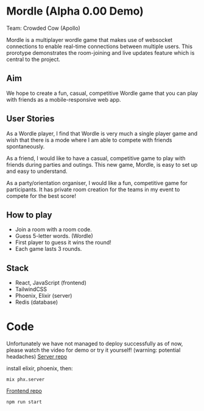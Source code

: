 # Mordle (Alpha 0.00 Demo)
Team: Crowded Cow (Apollo)

Mordle is a multiplayer wordle game that makes use of websocket connections to enable real-time connections between multiple users. 
This prorotype demonstrates the room-joining and live updates feature which is central to the project.

## Aim 

We hope to create a fun, casual, competitive Wordle game that you can play with friends as a mobile-responsive web app.


## User Stories

As a Wordle player, I find that Wordle is very much a single player game and wish that there is a mode where I am able to compete with friends spontaneously.

As a friend, I would like to have a casual, competitive game to play with friends during parties and outings. This new game, Mordle, is easy to set up and easy to understand.

As a party/orientation organiser, I would like a fun, competitive game for participants. It has private room creation for the teams in my event to compete for the best score!


## How to play
- Join a room with a room code.
- Guess 5-letter words. (Wordle)
- First player to guess it wins the round!
- Each game lasts 3 rounds.


## Stack
- React, JavaScript (frontend)
- TailwindCSS
- Phoenix, Elixir (server)
- Redis (database)

# Code
Unfortunately we have not managed to deploy successfully as of now, please watch the video for demo or try it yourself! (warning: potential headaches)
[Server repo](https://github.com/o-ohst/mordle-server)

install elixir, phoenix, then:

`mix phx.server`

[Frontend repo](https://github.com/o-ohst/mordle-client)

`npm run start`
